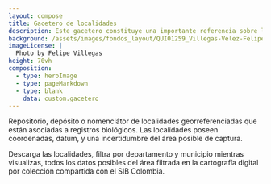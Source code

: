 ```yaml
---
layout: compose
title: Gacetero de localidades
description: Este gacetero constituye una importante referencia sobre lugares y sus nombres dentro y fuera del país donde se realizó una observación de especímenes o una captura.
background: /assets/images/fondos_layout/QUI01259_Villegas-Velez-Felipe.jpg
imageLicense: |
  Photo by Felipe Villegas
height: 70vh
composition: 
  - type: heroImage
  - type: pageMarkdown
  - type: blank
    data: custom.gacetero
---
```


Repositorio, depósito o nomenclátor de localidades georreferenciadas que están asociadas a registros biológicos. Las localidades poseen coordenadas, datum, y una incertidumbre del área posible de captura.

Descarga las localidades, filtra por departamento y municipio mientras visualizas, todos los datos posibles del área filtrada en la cartografía digital por colección compartida con el SIB Colombia.